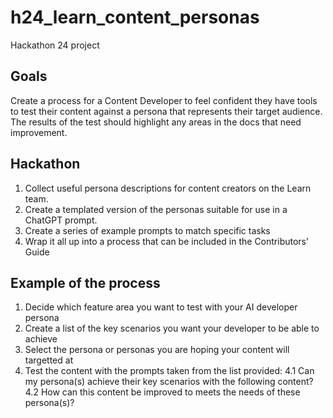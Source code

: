# h24_learn_content_personas
Hackathon 24 project


## Goals

Create a process for a Content Developer to feel confident they have tools to test their content against a persona that represents their target audience.
The results of the test should highlight any areas in the docs that need improvement.


## Hackathon 

1. Collect useful persona descriptions for content creators on the Learn team.
2. Create a templated version of the personas suitable for use in a ChatGPT prompt.
3. Create a series of example prompts to match specific tasks
4. Wrap it all up into a process that can be included in the Contributors' Guide

## Example of the process

1. Decide which feature area you want to test with your AI developer persona
2. Create a list of the key scenarios you want your developer to be able to achieve
3. Select the persona or personas you are hoping your content will targetted at
4. Test the content with the prompts taken from the list provided:
4.1 Can my persona(s) achieve their key scenarios with the following content?
4.2 How can this content be improved to meets the needs of these persona(s)?

   
   
